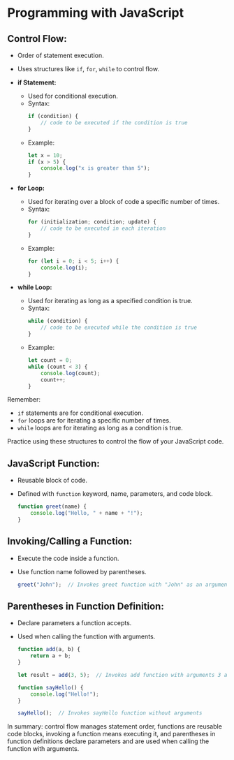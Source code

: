 # Programming with JavaScript

## **Control Flow:**
  - Order of statement execution.
  - Uses structures like `if`, `for`, `while` to control flow.


- **if Statement:**
  - Used for conditional execution.
  - Syntax:
    ```javascript
    if (condition) {
        // code to be executed if the condition is true
    }
    ```
  - Example:
    ```javascript
    let x = 10;
    if (x > 5) {
        console.log("x is greater than 5");
    }
    ```

- **for Loop:**
  - Used for iterating over a block of code a specific number of times.
  - Syntax:
    ```javascript
    for (initialization; condition; update) {
        // code to be executed in each iteration
    }
    ```
  - Example:
    ```javascript
    for (let i = 0; i < 5; i++) {
        console.log(i);
    }
    ```
  
- **while Loop:**
  - Used for iterating as long as a specified condition is true.
  - Syntax:
    ```javascript
    while (condition) {
        // code to be executed while the condition is true
    }
    ```
  - Example:
    ```javascript
    let count = 0;
    while (count < 3) {
        console.log(count);
        count++;
    }
    ```

Remember:
- `if` statements are for conditional execution.
- `for` loops are for iterating a specific number of times.
- `while` loops are for iterating as long as a condition is true.

Practice using these structures to control the flow of your JavaScript code.

## **JavaScript Function:**
  - Reusable block of code.
  - Defined with `function` keyword, name, parameters, and code block.

    ```javascript
    function greet(name) {
        console.log("Hello, " + name + "!");
    }
    ```

## **Invoking/Calling a Function:**
  - Execute the code inside a function.
  - Use function name followed by parentheses.

    ```javascript
    greet("John");  // Invokes greet function with "John" as an argument
    ```

## **Parentheses in Function Definition:**
  - Declare parameters a function accepts.
  - Used when calling the function with arguments.

    ```javascript
    function add(a, b) {
        return a + b;
    }
    ```

    ```javascript
    let result = add(3, 5);  // Invokes add function with arguments 3 and 5
    ```

    ```javascript
    function sayHello() {
        console.log("Hello!");
    }

    sayHello();  // Invokes sayHello function without arguments
    ```

In summary: control flow manages statement order, functions are reusable code blocks, invoking a function means executing it, and parentheses in function definitions declare parameters and are used when calling the function with arguments.
